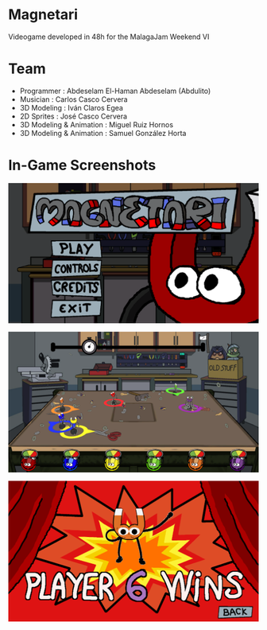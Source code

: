# Magnetari
Videogame developed in 48h for the MalagaJam Weekend VI

# Team
 - Programmer : Abdeselam El-Haman Abdeselam (Abdulito)
 - Musician : Carlos Casco Cervera
 - 3D Modeling : Iván Claros Egea
 - 2D Sprites : José Casco Cervera
 - 3D Modeling & Animation : Miguel Ruiz Hornos
 - 3D Modeling & Animation : Samuel González Horta

# In-Game Screenshots

![Menu](https://raw.githubusercontent.com/Abde5/Magnetari/master/Screenshots/screen1.png)

![Gameplay](https://raw.githubusercontent.com/Abde5/Magnetari/master/Screenshots/screen2.png)

![Winner](https://raw.githubusercontent.com/Abde5/Magnetari/master/Screenshots/screen3.png)
